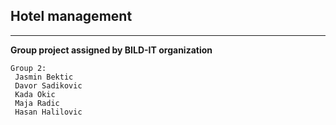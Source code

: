 
## Hotel management  ##

----------

**Group project assigned by BILD-IT organization**



    Group 2:
     Jasmin Bektic
     Davor Sadikovic
     Kada Okic
     Maja Radic
     Hasan Halilovic

